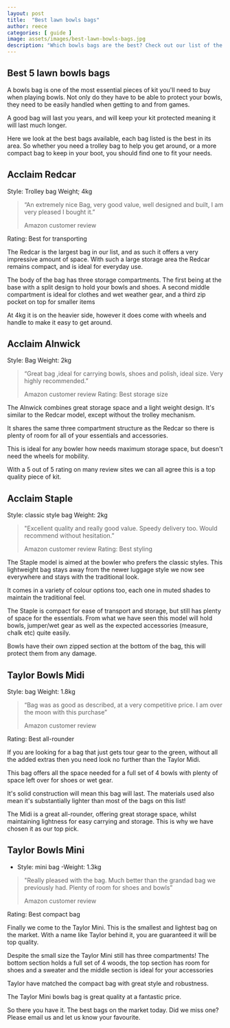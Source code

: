 ```yaml
---
layout: post
title:  "Best lawn bowls bags"
author: reece
categories: [ guide ]
image: assets/images/best-lawn-bowls-bags.jpg
description: "Which bowls bags are the best? Check out our list of the 5 best available. Which lawn bowls bag will be rated best?"
---
```


## Best 5 lawn bowls bags


A bowls bag is one of the most essential pieces of kit you'll need to buy when playing bowls. Not only do they have to be able to protect your bowls, they need to be easily handled when getting to and from games.

A good bag will last you years, and will keep your kit protected meaning it will last much longer.

Here we look at the best bags available, each bag listed is the best in its area. So whether you need a trolley bag to help you get around, or a more compact bag to keep in your boot, you should find one to fit your needs.

## Acclaim Redcar

Style: Trolley bag
Weight; 4kg

> “An extremely nice Bag, very good value, well designed and built, I am very pleased I bought it.”
>
> Amazon customer review

Rating: Best for transporting

The Redcar is the largest bag in our list, and as such it offers a very impressive amount of space. With such a large storage area the Redcar remains compact, and is ideal for everyday use.

The body of the bag has three storage compartments. The first being at the base with a split design to hold your bowls and shoes. A second middle compartment is ideal for clothes and wet weather gear, and a third zip pocket on top for smaller items 

At 4kg it is on the heavier side, however it does come with wheels and handle to make it easy to get around.

## Acclaim Alnwick

Style: Bag
Weight: 2kg
> “Great bag ,ideal for carrying bowls, shoes and polish, ideal size. Very highly recommended.”
>
> Amazon customer review
Rating: Best storage size

The Alnwick combines great storage space and a light weight design. It's similar to the Redcar model, except without the trolley mechanism. 

It shares the same three compartment structure as the Redcar so there is plenty of room for all of your essentials and accessories.

This is ideal for any bowler how needs maximum storage space, but doesn't need the wheels for mobility.

With a 5 out of 5 rating on many review sites we can all agree this is a top quality piece of kit.

## Acclaim Staple

Style: classic style bag
Weight: 2kg
> "Excellent quality and really good value. Speedy delivery too. Would recommend without hesitation.”
>
> Amazon customer review
Rating: Best styling

The Staple model is aimed at the bowler who prefers the classic styles. This lightweight bag stays away from the newer luggage style we now see everywhere and stays with the traditional look.

It comes in a variety of colour options too, each one in muted shades to maintain the traditional feel.

The Staple is compact for ease of transport and storage, but still has plenty of space for the essentials. From what we have seen this model will hold bowls, jumper/wet gear as well as the expected accessories (measure, chalk etc) quite easily.

Bowls have their own zipped section at the bottom of the bag, this will protect them from any damage.

## Taylor Bowls Midi

Style: bag
Weight: 1.8kg
> “Bag was as good as described, at a very competitive price. I am over the moon with this purchase”
>
> Amazon customer review

Rating: Best all-rounder

If you are looking for a bag that just gets tour gear to the green, without all the added extras then you need look no further than the Taylor Midi.

This bag offers all the space needed for a full set of 4 bowls with plenty of space left over for shoes or wet gear.

It's solid construction will mean this bag will last. The materials used also mean it's substantially lighter than most of the bags on this list! 

The Midi is a great all-rounder, offering great storage space, whilst maintaining lightness for easy carrying and storage. This is why we have chosen it as our top pick.

## Taylor Bowls Mini

- Style: mini bag
-Weight: 1.3kg
> "Really pleased with the bag. Much better than the grandad bag we previously had. Plenty of room for shoes and bowls”
>
> Amazon customer review

Rating: Best compact bag

Finally we come to the Taylor Mini. This is the smallest and lightest bag on the market. With a name like Taylor behind it, you are guaranteed it will be top quality.

Despite the small size the Taylor Mini still has three compartments! The bottom section holds a full set of 4 woods, the top section has room for shoes and a sweater and the middle section is ideal for your accessories

Taylor have matched the compact bag with great style and robustness.

The Taylor Mini bowls bag is great quality at a fantastic price.

So there you have it. The best bags on the market today. Did we miss one? Please email us and let us know your favourite.

